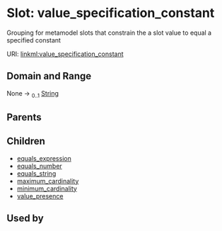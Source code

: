 
# Slot: value_specification_constant


Grouping for metamodel slots that constrain the a slot value to equal a specified constant

URI: [linkml:value_specification_constant](https://w3id.org/linkml/value_specification_constant)


## Domain and Range

None &#8594;  <sub>0..1</sub> [String](types/String.md)

## Parents


## Children

 *  [equals_expression](equals_expression.md)
 *  [equals_number](equals_number.md)
 *  [equals_string](equals_string.md)
 *  [maximum_cardinality](maximum_cardinality.md)
 *  [minimum_cardinality](minimum_cardinality.md)
 *  [value_presence](value_presence.md)

## Used by

